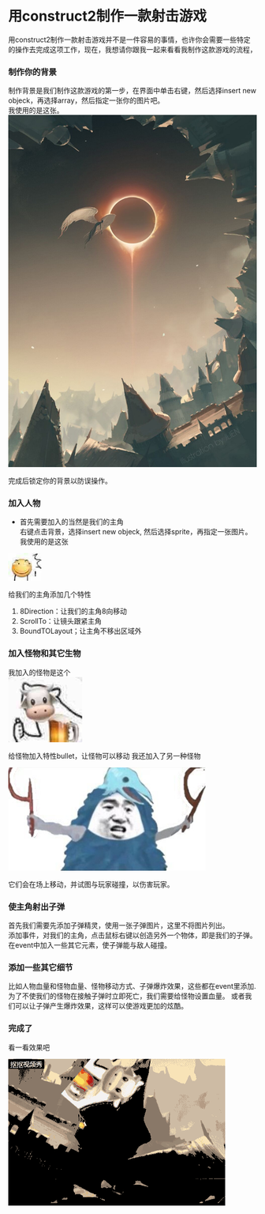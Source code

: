 # 用construct2制作一款射击游戏
用construct2制作一款射击游戏并不是一件容易的事情，也许你会需要一些特定的操作去完成这项工作，现在，我想请你跟我一起来看看我制作这款游戏的流程，

### 制作你的背景
制作背景是我们制作这款游戏的第一步，在界面中单击右键，然后选择insert new objeck，再选择array，然后指定一张你的图片吧。  
我使用的是这张。    
![](images/bg.jpg)   

完成后锁定你的背景以防误操作。

### 加入人物  
- 首先需要加入的当然是我们的主角  
右键点击背景，选择insert new objeck, 然后选择sprite，再指定一张图片。  
我使用的是这张  

![](images/滑稽2.jpg)

给我们的主角添加几个特性
1. 8Direction：让我们的主角8向移动  
2. ScrollTo：让镜头跟紧主角
3. BoundTOLayout；让主角不移出区域外

### 加入怪物和其它生物  

我加入的怪物是这个  
![](images/niupi2.jpg)

给怪物加入特性bullet，让怪物可以移动
我还加入了另一种怪物  

![](images/kakaa2.jpg)   
 
它们会在场上移动，并试图与玩家碰撞，以伤害玩家。

### 使主角射出子弹

首先我们需要先添加子弹精灵，使用一张子弹图片，这里不将图片列出。  
添加事件，对我们的主角，点击鼠标右键以创造另外一个物体，即是我们的子弹。  
在event中加入一些其它元素，使子弹能与敌人碰撞。

### 添加一些其它细节  

比如人物血量和怪物血量、怪物移动方式、子弹爆炸效果，这些都在event里添加.
为了不使我们的怪物在接触子弹时立即死亡，我们需要给怪物设置血量。
或者我们可以让子弹产生爆炸效果，这样可以使游戏更加的炫酷。


### 完成了

看一看效果吧 

![](images/aa.gif)